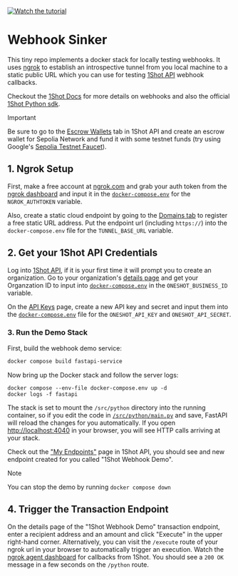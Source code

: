 
[![Watch the tutorial](https://img.youtube.com/vi/UYWcTV2FwVo/maxresdefault.jpg)](https://youtu.be/UYWcTV2FwVo)

# Webhook Sinker

This tiny repo implements a docker stack for locally testing webhooks. It uses [ngrok](https://ngrok.com) to establish an introspective
tunnel from you local machine to a static public URL which you can use for testing [1Shot API](https://1shotapi.com) webhook callbacks. 

Checkout the [1Shot Docs](https://docs.1shotapi.com/transactions.html#webhooks) for more details on webhooks and also the official [1Shot Python sdk](https://pypi.org/project/uxly-1shot-client/).

> [!IMPORTANT] 
> Be sure to go to the [Escrow Wallets](https://app.1shotapi.com/escrow-wallets) tab in 1Shot API and create an escrow wallet for Sepolia Network and fund it with some testnet funds (try using Google's [Sepolia Testnet Faucet](https://cloud.google.com/application/web3/faucet/ethereum/sepolia)).

## 1. Ngrok Setup

First, make a free account at [ngrok.com](https://ngrok.com) and grab your auth token from the [ngrok dashboard](https://dashboard.ngrok.com/endpoints) and input it in the [`docker-compose.env`](./docker-compose.env) for the `NGROK_AUTHTOKEN` variable.

Also, create a static cloud endpoint by going to the [Domains tab](https://dashboard.ngrok.com/domains) to register a free static URL address. 
Put the endpoint url (including `https://`) into the `docker-compose.env` file for the `TUNNEL_BASE_URL` variable.

## 2. Get your 1Shot API Credentials 

Log into [1Shot API](https://app.1shotapi.com), if it is your first time it will prompt you to create an organization. Go to your organization's [details page](https://app.1shotapi.com/organizations) and get your Organzation ID to input into [`docker-compose.env`](/docker-compose.env) in the `ONESHOT_BUSINESS_ID` variable.

On the [API Keys](https://app.1shotapi.com/api-keys) page, create a new API key and secret and input them into the [`docker-compose.env`](/docker-compose.env) file for the `ONESHOT_API_KEY` and `ONESHOT_API_SECRET`. 

### 3. Run the Demo Stack

First, build the webhook demo service:

```sh
docker compose build fastapi-service
```

Now bring up the Docker stack and follow the server logs:

```
docker compose --env-file docker-compose.env up -d
docker logs -f fastapi
```

The stack is set to mount the `/src/python` directory into the running container, so if you edit the code in [`/src/python/main.py`](/src/python/main.py) and save, FastAPI will reload the changes for you automatically. If you open [http://localhost:4040](http://localhost:4040) in your browser, you will see HTTP calls arriving at your stack. 

Check out the ["My Endpoints"](https://app.1shotapi.com/endpoints) page in 1Shot API, you should see and new endpoint created for you called "1Shot Webhook Demo". 

> [!NOTE] 
> You can stop the demo by running `docker compose down`

## 4. Trigger the Transaction Endpoint

On the details page of the "1Shot Webhook Demo" transaction endpoint, enter a recipient address and an amount and click "Execute" in the upper right-hand corner. Alternatively, you can visit the `/execute` route of your ngrok url in your browser to automatically trigger an execution. Watch the [ngrok agent dashboard](http://localhost:4040) for callbacks from 1Shot. You should see a `200 OK` message in a few seconds on the `/python` route. 